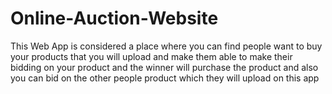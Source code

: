 # Online-Auction-Website
This Web App is considered a place where you can find people want to buy your products that you will upload and make them able to make their bidding on your product and the winner will purchase the product and also you can bid on the other people product which they will upload on this app
